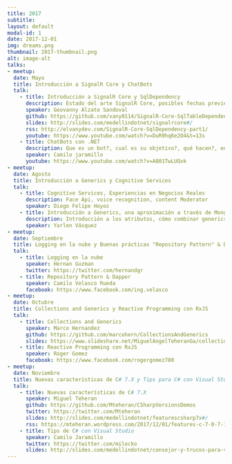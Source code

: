 ```yaml
---
title: 2017
subtitle: 
layout: default
modal-id: 1
date: 2017-12-01
img: dreams.png
thumbnail: 2017-thumbnail.png
alt: image-alt
talks:
- meetup: 
  date: Mayo
  title: Introducción a SignalR Core y ChatBots
  talk:
    - title: Introducción a SignalR Core y SqlDependency
      description: Estado del arte SignalR Core, posibles fechas preview y release version, qué no va más en SignalR Core?, nuevas características en SignalR Core, signalR Core y sus bases en Asp.Net Core WebSockets, SqlDependency & SqlTableDependency API, ,diferencias, ventajas y desventajas, cuándo no usar SqlDependency.
      speaker: Geovanny Alzate Sandoval
      github: https://github.com/vany0114/SignalR-Core-SqlTableDependency
      slides: http://slides.com/medellindotnet/signalrcore#/
      rss: http://elvanydev.com/SignalR-Core-SqlDependency-part1/
      youtube: https://www.youtube.com/watch?v=DuR9hq6e2O4&t=13s
    - title: ChatBots con .NET
      description: Que es un bot?, cual es su objetivo?, qué hacen?, en dónde están?, quién los construye?, se dónde viene la idea?, por qué se escucha tanto a cerca de ellos?, cómo funcionan?
      speaker: Camilo jaramillo
      youtube: https://www.youtube.com/watch?v=A801TwLUQvk
- meetup: 
  date: Agosto
  title: Introducción a Generics y Cognitive Services
  talk:
    - title: Cognitive Services, Experiencias en Negocios Reales
      description: Face Api, voice recognition, content Moderator
      speaker: Diego Felipe Hoyos
    - title: Introducción a Generics, una aproximación a través de MongoDB
      description: Introducción a los atributos, cómo combinar generics y atributos para resolver un problema de acceso a datos
      speaker: Yarlen Vásquez
- meetup: 
  date: Septiembre
  title: Logging en la nube y Buenas prácticas "Repository Pattern" & Dapper
  talk:
    - title: Logging en la nube
      speaker: Hernan Guzman 
      twitter: https://twitter.com/hernandgr
    - title: Repository Pattern & Dapper
      speaker: Camilo Velasco Rueda
      facebook: https://www.facebook.com/ing.velasco
- meetup: 
  date: Octubre
  title: Collections and Generics y Reactive Programming con RxJS
  talk:
    - title: Collections and Generics
      speaker: Marco Hernandez
      github: https://github.com/marcohern/CollectionsAndGenerics
      slides: https://www.slideshare.net/MiguelAngelTeheranGa/collections-and-generics-85292547
    - title: Reactive Programming con RxJS
      speaker: Roger Gomez 
      facebook: https://www.facebook.com/rogergomez780
- meetup: 
  date: Noviembre
  title: Nuevas características de C# 7.X y Tips para C# con Visual Studio
  talk:
    - title: Nuevas características de C# 7.X
      speaker: Miguel Teheran 
      github: https://github.com/Mteheran/CSharpVersionsDemos
      twitter: https://twitter.com/Mteheran
      slides: http://slides.com/medellindotnet/featurescsharp7x#/
      rss: https://mteheran.wordpress.com/2017/12/01/features-c-7-0-7-1-7-2/
    - title: Tips de C# con Visual Studio
      speaker: Camilo Jaramillo 
      twitter: https://twitter.com/milocko
      slides: http://slides.com/medellindotnet/consejor-y-trucos-para-visual-studio#/
---
```


